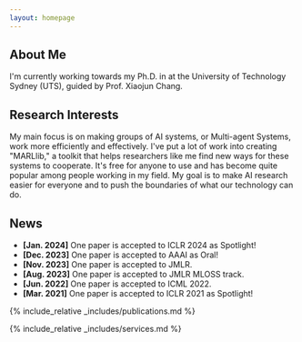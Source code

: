 ```yaml
---
layout: homepage
---
```


## About Me

I'm currently working towards my Ph.D. in at the University of Technology Sydney (UTS), guided by Prof. Xiaojun Chang.


## Research Interests

My main focus is on making groups of AI systems, or Multi-agent Systems, work more efficiently and effectively. I've put a lot of work into creating "MARLlib," a toolkit that helps researchers like me find new ways for these systems to cooperate. It's free for anyone to use and has become quite popular among people working in my field. My goal is to make AI research easier for everyone and to push the boundaries of what our technology can do.

## News

- **[Jan. 2024]** One paper is accepted to ICLR 2024 as Spotlight!
- **[Dec. 2023]** One paper is accepted to AAAI as Oral!
- **[Nov. 2023]** One paper is accepted to JMLR.
- **[Aug. 2023]** One paper is accepted to JMLR MLOSS track.
- **[Jun. 2022]** One paper is accepted to ICML 2022.
- **[Mar. 2021]** One paper is accepted to ICLR 2021 as Spotlight!

{% include_relative _includes/publications.md %}

{% include_relative _includes/services.md %}
